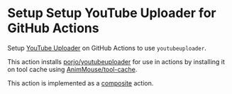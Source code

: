 # Setup Setup YouTube Uploader for GitHub Actions
Setup [YouTube Uploader](https://github.com/porjo/youtubeuploader) on GitHub Actions to use `youtubeuploader`.

This action installs [porjo/youtubeuploader](https://github.com/porjo/youtubeuploader) for use in actions by installing it on tool cache using [AnimMouse/tool-cache](https://github.com/AnimMouse/tool-cache).

This action is implemented as a [composite](https://docs.github.com/en/actions/creating-actions/creating-a-composite-action) action.